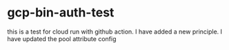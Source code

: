 # gcp-bin-auth-test
this is a test for cloud run with github action.
I have added a new principle.
I have updated the pool attribute config
